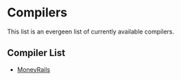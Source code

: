 # Compilers

This list is an evergeen list of currently available compilers.

## Compiler List

<!-- START_COMPILER_LIST -->
* [MoneyRails](compiler_moneyrails.md)
<!-- END_COMPILER_LIST -->
